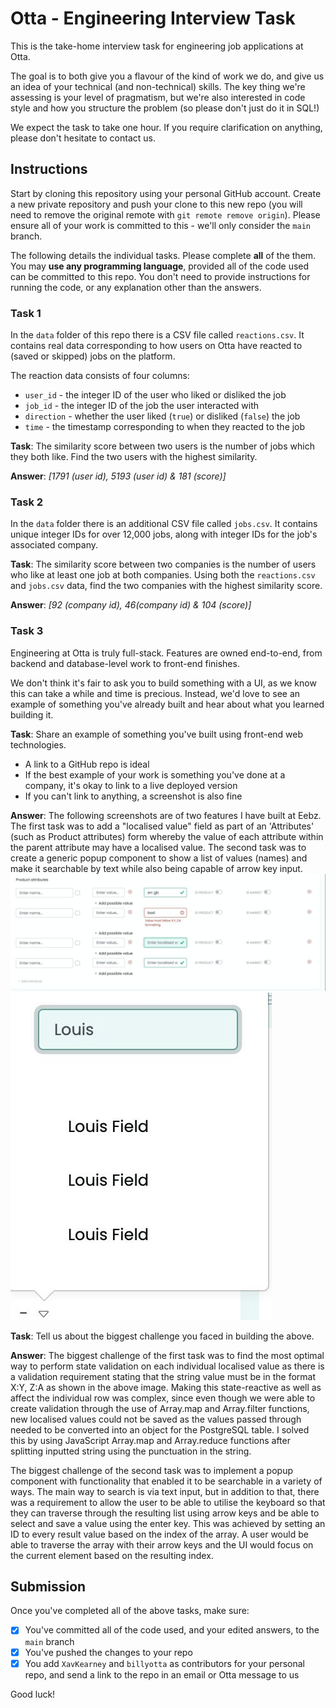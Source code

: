 # Otta - Engineering Interview Task

This is the take-home interview task for engineering job applications at Otta.

The goal is to both give you a flavour of the kind of work we do, and give us an idea of your technical (and non-technical) skills. The key thing we're assessing is your level of pragmatism, but we're also interested in code style and how you structure the problem (so please don't just do it in SQL!)

We expect the task to take one hour. If you require clarification on anything, please don't hesitate to contact us.

## Instructions

Start by cloning this repository using your personal GitHub account. Create a new private repository and push your clone to this new repo (you will need to remove the original remote with `git remote remove origin`). Please ensure all of your work is committed to this - we'll only consider the `main` branch.

The following details the individual tasks. Please complete **all** of the them. You may **use any programming language**, provided all of the code used can be committed to this repo. You don't need to provide instructions for running the code, or any explanation other than the answers.

### Task 1

In the `data` folder of this repo there is a CSV file called `reactions.csv`. It contains real data corresponding to how users on Otta have reacted to (saved or skipped) jobs on the platform.

The reaction data consists of four columns:

- `user_id` - the integer ID of the user who liked or disliked the job
- `job_id` - the integer ID of the job the user interacted with
- `direction` - whether the user liked (`true`) or disliked (`false`) the job
- `time` - the timestamp corresponding to when they reacted to the job

**Task**: The similarity score between two users is the number of jobs which they both like. Find the two users with the highest similarity.

**Answer**: _[1791 (user id), 5193 (user id) & 181 (score)]_

### Task 2

In the `data` folder there is an additional CSV file called `jobs.csv`. It contains unique integer IDs for over 12,000 jobs, along with integer IDs for the job's associated company.

**Task**: The similarity score between two companies is the number of users who like at least one job at both companies. Using both the `reactions.csv` and `jobs.csv` data, find the two companies with the highest similarity score.

**Answer**: _[92 (company id), 46(company id) & 104 (score)]_

### Task 3

Engineering at Otta is truly full-stack. Features are owned end-to-end, from backend and database-level work to front-end finishes.

We don't think it's fair to ask you to build something with a UI, as we know this can take a while and time is precious. Instead, we'd love to see an example of something you've already built and hear about what you learned building it.

**Task**: Share an example of something you've built using front-end web technologies.

- A link to a GitHub repo is ideal
- If the best example of your work is something you've done at a company, it's okay to link to a live deployed version
- If you can't link to anything, a screenshot is also fine

**Answer**: The following screenshots are of two features I have built at Eebz. The first task was to add a "localised value" field as part of an 'Attributes' (such as Product attributes) form whereby the value of each attribute within the parent attribute may have a localised value. The second task was to create a generic popup component to show a list of values (names) and make it searchable by text while also being capable of arrow key input. 
![Complex reactive code structure](eebz.jpg) ![Interesting design process, searchable dropdown](eebz_2.jpg)

**Task**: Tell us about the biggest challenge you faced in building the above.

**Answer**:  The biggest challenge of the first task was to find the most optimal way to perform state validation on each individual localised value as there is a validation requirement stating that the string value must be in the format X:Y, Z:A as shown in the above image. Making this state-reactive as well as affect the individual row was complex, since even though we were able to create validation through the use of Array.map and Array.filter functions, new localised values could not be saved as the values passed through needed to be converted into an object for the PostgreSQL table. I solved this by using JavaScript Array.map and Array.reduce functions after splitting inputted string using the punctuation in the string.

The biggest challenge of the second task was to implement a popup component with functionality that enabled it to be searchable in a variety of ways. The main way to search is via text input, but in addition to that, there was a requirement to allow the user to be able to utilise the keyboard so that they can traverse through the resulting list using arrow keys and be able to select and save a value using the enter key. This was achieved by setting an ID to every result value based on the index of the array. A user would be able to traverse the array with their arrow keys and the UI would focus on the current element based on the resulting index. 

## Submission

Once you've completed all of the above tasks, make sure:

- [x] You've committed all of the code used, and your edited answers, to the `main` branch
- [x] You've pushed the changes to your repo
- [x] You add `XavKearney` and `billyotta` as contributors for your personal repo, and send a link to the repo in an email or Otta message to us

Good luck!
